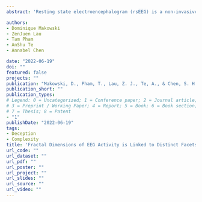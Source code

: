 ```yaml
---
abstract: 'Resting state electroencephalogram (rsEEG) is a non-invasive and inexpensive measure of neural activity, with rest presenting a unique, individual-specific condition (i.e., situation-independent) for tapping into the spontaneous cognitive processes associated with the organized baseline state of the brain. Neuronal dynamics during rest (i.e., in the absence of any stimuli or task) has revealed interesting associations with psychopathological disorders (such as schizophrenia and depression), neurodegeneration, executive functioning, and even stable inter-individual differences in personality traits and intelligence et cetera. In recent years, EEG analysis has advanced beyond spectral analyses to include methods drawn from nonlinear dynamics to capture the complexity of the brain. While there is an abundance of studies studying rsEEG complexity in neuropathology in the pursuit of achieving better diagnostic outcomes, its correlates with the conscious experience of individuals in healthy populations still remain unclear. In this study, we attempt to examine the relationship between interindividual differences in EEG complexity and subjective experiences at rest.'

authors:
- Dominique Makowski
- ZenJuen Lau
- Tam Pham
- AnShu Te
- Annabel Chen

date: "2022-06-19"
doi: ""
featured: false
projects: ""
publication: "Makowski, D., Pham, T., Lau, Z. J., Te, A., & Chen, S. H. A. (2022, June 19). Fractal Dimensions of EEG Activity is Linked to Distinct Facets of Resting-State Cognition [Poster presentation]. 28th Organization of Human Brain Mapping Annual Meeting."
publication_short: ""
publication_types:
# Legend: 0 = Uncategorized; 1 = Conference paper; 2 = Journal article;
# 3 = Preprint / Working Paper; 4 = Report; 5 = Book; 6 = Book section;
# 7 = Thesis; 8 = Patent
- "1"
publishDate: "2022-06-19"
tags:
- Deception
- Complexity
title: 'Fractal Dimensions of EEG Activity is Linked to Distinct Facets of Resting-State Cognition'
url_code: ""
url_dataset: ""
url_pdf: ""
url_poster: ""
url_project: ""
url_slides: ""
url_source: ""
url_video: ""
---
```

